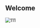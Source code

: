 ## Welcome

![111]("https://ss0.baidu.com/73t1bjeh1BF3odCf/it/u=1654067411,1308861440&fm=85&s=2D803C7B509EAFCC6D3D500E02008060" "1111")
